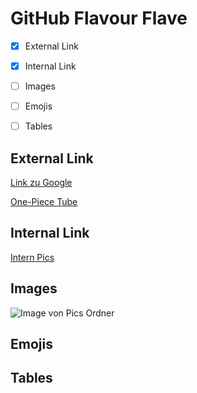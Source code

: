 # GitHub Flavour Flave

- [x] External Link
- [x] Internal Link
- [ ] Images
- [ ] Emojis
- [ ] Tables


## External Link
[Link zu Google](https://www.google.com) 

[One-Piece Tube](https://onepiece-tube.com/anime/episoden-streams)
## Internal Link

[Intern Pics](https://github.com/BenniDci/authoring/tree/main/Pictures/Screenshots)
## Images

![Image von Pics Ordner](https://github.com/BenniDci/authoring/blob/main/Pictures/Screenshots/Screenshot%20from%202023-09-29%2015-27-22.png?raw=true)
## Emojis
## Tables
